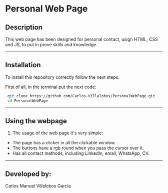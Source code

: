 # Personal Web Page
## Description
This web page has been designed for personal contact, usign HTML, CSS and JS, to put in prove skills and knowledge.

---

## Installation
To install this repository correctly follow the next steps.

First of all, in the terminal put the next code:

```sh
 git clone https://github.com/Carlos-Villalobos/PersonalWebPage.git
 cd PersonalWebPage
```
---
## Using the webpage
1. The usage of the web page it's very simple:
- The page has a clicker in all the clickable window.
- The buttons have a rgb round when you pass the cursor over it.
- Has all contact methods, including LinkedIn, email, WhatsApp, CV.

---

## Developed by:
 Carlos Manuel Villalobos García
